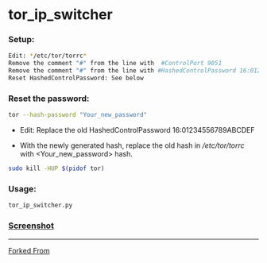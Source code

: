 

# tor_ip_switcher


### Setup:
```bash
Edit: */etc/tor/torrc*
Remove the comment "#" from the line with  #ControlPort 9051 
Remove the comment "#" from the line with #HashedControlPassword 16:01234556789ABCDEF
Reset HashedControlPassword: See below
```

### Reset the password:

```bash
tor --hash-password "Your_new_password"
```

* Edit: Replace the old HashedControlPassword 16:01234556789ABCDEF 

* With the newly generated hash, replace the old hash in */etc/tor/torrc* with <Your_new_password> hash.
```bash
sudo kill -HUP $(pidof tor)
```
### Usage:

```python
tor_ip_switcher.py
```


### [Screenshot](https://drive.google.com/open?id=0B79r4wTVj-CZQzRkVDhQR3hRSlE)

***
[Forked From](https://github.com/Anonymous-Dev/Pyloris/blob/master/tor_switcher.py)
